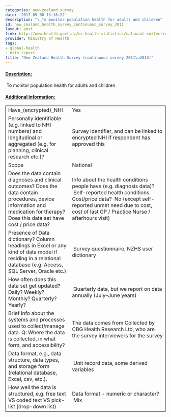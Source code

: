 ```yaml
---
categories: new-zealand survey
date: '2017-05-08 13:16:22'
description: "\_To monitor population health for adults and children"
id: new_zealand_health_survey_continuous_survey_2011
layout: post
link: http://www.health.govt.nz/nz-health-statistics/national-collections-and-surveys/surveys/current-recent-surveys/new-zealand-health-survey
provider: Ministry of Health
tags:
- global-health
- nzte-report
title: "New Zealand Health Survey (continuous survey 2011\u2013)"
---
```



 <h4> <u>Description:</u> </h4>
 To monitor population health for adults and children
 <h4> <u>Additional information:</u> </h4>
 <table style="border: 1px solid">
 <tr> <td width="40%">Have_(encrypted)_NHI</td> <td>Yes</td> </tr>
 <tr> <td width="40%">Personally identifiable (e.g. linked to NHI numbers) and longitudinal or aggregated (e.g. for planning, clinical research etc.)?</td> <td>Survey identifier, and can be linked to encrypted NHI if respondent has approved this</td> </tr>
 <tr> <td width="40%">Scope</td> <td>National</td> </tr>
 <tr> <td width="40%">Does the data contain diagnoses and clinical outcomes?
Does the data contain procedures, device information and medication for therapy?
Does this data set have cost / price data?</td> <td>Info about the health conditions people have (e.g. diagnosis data)?  Self-reported health conditions. Cost/price data?  No (except self-reported unmet need due to cost, cost of last GP / Practice Nurse / afterhours visit)</td> </tr>
 <tr> <td width="40%">Presence of Data dictionary? Column headings in Excel or any kind of data model if residing in a relational database (e.g. Access, SQL Server, Oracle etc.) </td> <td> Survey questionnaire, NZHS user dictionary</td> </tr>
 <tr> <td width="40%">How often does this data set get updated? Daily? Weekly? Monthly? Quarterly? Yearly?</td> <td> Quarterly data, but we report on data annually (July–June years)</td> </tr>
 <tr> <td width="40%">Brief info about the systems and processes used to collect/manage data. Q: Where the data is collected, in what form, and accessibility?</td> <td>The data comes from Collected by CBG Health Research Ltd, who are the survey interviewers for the survey</td> </tr>
 <tr> <td width="40%">Data format, e.g., data structure, data types, and storage form (relational database, Excel, csv, etc.).</td> <td> Unit record data, some derived variables</td> </tr>
 <tr> <td width="40%">How well the data is structured, e.g. free text VS coded text VS pick-list (drop-down list)</td> <td>Data format - numeric or character?  Mix</td> </tr>
 </table>